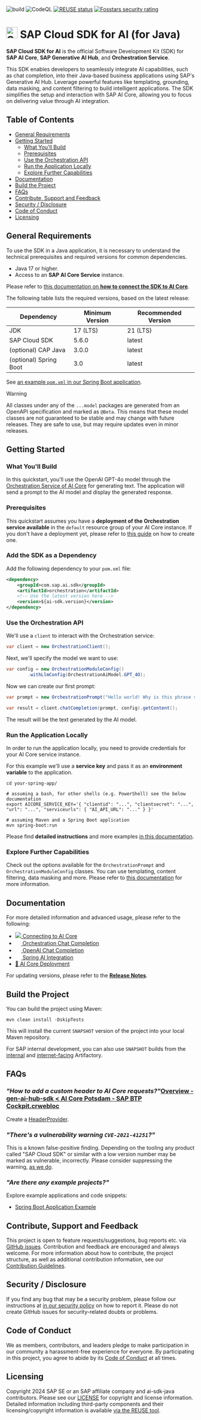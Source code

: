 ![build](https://github.com/SAP/ai-sdk-java/actions/workflows/continuous-integration.yaml/badge.svg?branch=main)
![CodeQL](https://github.com/SAP/ai-sdk-java/actions/workflows/github-code-scanning/codeql/badge.svg)
[![REUSE status](https://api.reuse.software/badge/git.fsfe.org/reuse/api)](https://api.reuse.software/info/git.fsfe.org/reuse/api)
[![Fosstars security rating](https://github.com/SAP/cloud-sdk-java/blob/fosstars-report/fosstars_badge.svg)](https://github.com/SAP/cloud-sdk-java/blob/fosstars-report/fosstars_report.md)

# <img src="https://sap.github.io/cloud-sdk/img/logo.svg" alt="SAP Cloud SDK" width="30"/> SAP Cloud SDK for AI (for Java)

**SAP Cloud SDK for AI** is the official Software Development Kit (SDK) for **SAP AI Core**, **SAP Generative AI Hub**, and **Orchestration Service**.

This SDK enables developers to seamlessly integrate AI capabilities, such as chat completion, into their Java-based business applications using SAP's Generative AI Hub.
Leverage powerful features like templating, grounding, data masking, and content filtering to build intelligent applications.
The SDK simplifies the setup and interaction with SAP AI Core, allowing you to focus on delivering value through AI integration.

## Table of Contents

- [General Requirements](#general-requirements)
- [Getting Started](#getting-started)
    - [What You'll Build](#what-youll-build)
    - [Prerequisites](#prerequisites)
    - [Use the Orchestration API](#use-the-orchestration-api)
    - [Run the Application Locally](#run-the-application-locally)
    - [Explore Further Capabilities](#explore-further-capabilities)
- [Documentation](#documentation)
- [Build the Project](#build-the-project)
- [FAQs](#faqs)
- [Contribute, Support and Feedback](#contribute-support-and-feedback)
- [Security / Disclosure](#security--disclosure)
- [Code of Conduct](#code-of-conduct)
- [Licensing](#licensing)

## General Requirements

To use the SDK in a Java application, it is necessary to understand the technical prerequisites and required versions for common dependencies.

- Java 17 or higher.
- Access to an **SAP AI Core Service** instance.

Please refer to [this documentation on **how to connect the SDK to AI Core**](docs/guides/CONNECTING_TO_AICORE.md).

The following table lists the required versions, based on the latest release:

| Dependency             | Minimum Version | Recommended Version |
|------------------------|-----------------|---------------------|
| JDK                    | 17 (LTS)        | 21 (LTS)            |
| SAP Cloud SDK          | 5.6.0           | latest              |
| (optional) CAP Java    | 3.0.0           | latest              |
| (optional) Spring Boot | 3.0             | latest              |

See [an example `pom.xml` in our Spring Boot application](sample-code/spring-app/pom.xml).

> [!WARNING]  
> All classes under any of the `...model` packages are generated from an OpenAPI specification and marked as `@Beta`.
> This means that these model classes are not guaranteed to be stable and may change with future releases.
> They are safe to use, but may require updates even in minor releases.

## Getting Started

### What You'll Build

In this quickstart, you'll use the OpenAI GPT-4o model through the [Orchestration Service of AI Core](https://help.sap.com/docs/sap-ai-core/sap-ai-core-service-guide/orchestration) for generating text.
The application will send a prompt to the AI model and display the generated response.

### Prerequisites

This quickstart assumes you have a **deployment of the Orchestration service available** in the `default` resource group of your AI Core instance.
If you don't have a deployment yet, please refer to [this guide](https://help.sap.com/docs/sap-ai-core/sap-ai-core-service-guide/create-deployment-for-orchestration) on how to create one.

### Add the SDK as a Dependency

Add the following dependency to your `pom.xml` file:

```xml
<dependency>
    <groupId>com.sap.ai.sdk</groupId>
    <artifactId>orchestration</artifactId>
    <!-- Use the latest version here -->
    <version>${ai-sdk.version}</version>
</dependency>
```

### Use the Orchestration API

We'll use a `client` to interact with the Orchestration service:

```java
var client = new OrchestrationClient();
```

Next, we'll specify the model we want to use:

```java
var config = new OrchestrationModuleConfig()
        .withLlmConfig(OrchestrationAiModel.GPT_4O);
```

Now we can create our first prompt:

```java
var prompt = new OrchestrationPrompt("Hello world! Why is this phrase so famous?");

var result = client.chatCompletion(prompt, config).getContent();
```

The result will be the text generated by the AI model.

### Run the Application Locally

In order to run the application locally, you need to provide credentials for your AI Core service instance.

For this example we'll use a **service key** and pass it as an **environment variable** to the application.

```shell
cd your-spring-app/

# assuming a bash, for other shells (e.g. PowerShell) see the below documentation
export AICORE_SERVICE_KEY='{ "clientid": "...", "clientsecret": "...", "url": "...", "serviceurls": { "AI_API_URL": "..." } }'

# assuming Maven and a Spring Boot application
mvn spring-boot:run
```

Please find **detailed instructions** and more examples [in this documentation](docs/guides/CONNECTING_TO_AICORE.md#using-the-aicore_service_key-environment-variable).

### Explore Further Capabilities

Check out the options available for the `OrchestrationPrompt` and `OrchestrationModuleConfig` classes.
You can use templating, content filtering, data masking and more.
Please refer to [this documentation](docs/guides/ORCHESTRATION_CHAT_COMPLETION.md) for more information.

## Documentation

For more detailed information and advanced usage, please refer to the following:

- [<img src="sample-code/spring-app/src/main/resources/static/BTP-Cockpit-Logo.png"/> Connecting to AI Core](docs/guides/CONNECTING_TO_AICORE.md)
- [<img src="sample-code/spring-app/src/main/resources/static/Orchestration-Logo.png" width="16"/> Orchestration Chat Completion](docs/guides/ORCHESTRATION_CHAT_COMPLETION.md)
- [<img src="sample-code/spring-app/src/main/resources/static/Open-AI-Logo.svg" width="16"/> OpenAI Chat Completion](docs/guides/OPENAI_CHAT_COMPLETION.md)
- [<img src="https://spring.io/favicon-32x32.png" width="16"/> Spring AI Integration](docs/guides/SPRING_AI_INTEGRATION.md)
- [🧰 AI Core Deployment](docs/guides/AI_CORE_DEPLOYMENT.md)

For updating versions, please refer to the [**Release Notes**](docs/release-notes/release-notes-0-to-14.md).

## Build the Project

You can build the project using Maven:

```shell
mvn clean install -DskipTests
```

This will install the current `SNAPSHOT` version of the project into your local Maven repository.

For SAP internal development, you can also use `SNAPSHOT` builds from the [internal](https://int.repositories.cloud.sap/ui/repos/tree/General/proxy-build-snapshots-cloudsdk/com/sap/ai/sdk) and [internet-facing](https://common.repositories.cloud.sap/artifactory/build-snapshots-cloudsdk/com/sap/ai/sdk/) Artifactory.

## FAQs

### _"How to add a custom header to AI Core requests?"_[Overview - gen-ai-hub-sdk < AI Core Potsdam - SAP BTP Cockpit.crwebloc](../../Desktop/Overview%20-%20gen-ai-hub-sdk%20%3C%20AI%20Core%20Potsdam%20-%20SAP%20BTP%20Cockpit.crwebloc)

Create a [HeaderProvider](https://sap.github.io/cloud-sdk/docs/java/features/connectivity/http-destinations#about-headerproviders).


### _"There's a vulnerability warning `CVE-2021-41251`?"_

This is a known false-positive finding.
Depending on the tooling any product called "SAP Cloud SDK" or similar with a low version number may be marked as vulnerable, incorrectly.
Please consider suppressing the warning, [as we do](https://github.com/SAP/ai-sdk-java/blob/main/.pipeline/dependency-check-suppression.xml).


### _"Are there any example projects?"_

Explore example applications and code snippets:

- [Spring Boot Application Example](sample-code/spring-app)

## Contribute, Support and Feedback

This project is open to feature requests/suggestions, bug reports etc. via [GitHub issues](https://github.com/SAP/ai-sdk-java/issues).
Contribution and feedback are encouraged and always welcome. 
For more information about how to contribute, the project structure, as well as additional contribution information, see our [Contribution Guidelines](CONTRIBUTING.md).

## Security / Disclosure

If you find any bug that may be a security problem, please follow our instructions at [in our security policy](https://github.com/SAP/ai-sdk-java/security/policy) on how to report it. 
Please do not create GitHub issues for security-related doubts or problems.

## Code of Conduct

We as members, contributors, and leaders pledge to make participation in our community a harassment-free experience for everyone. 
By participating in this project, you agree to abide by its [Code of Conduct](https://github.com/SAP/.github/blob/main/CODE_OF_CONDUCT.md) at all times.

## Licensing

Copyright 2024 SAP SE or an SAP affiliate company and ai-sdk-java contributors. Please see our [LICENSE](LICENSE) for copyright and license information. 
Detailed information including third-party components and their licensing/copyright information is available [via the REUSE tool](https://api.reuse.software/info/github.com/SAP/ai-sdk-java).
